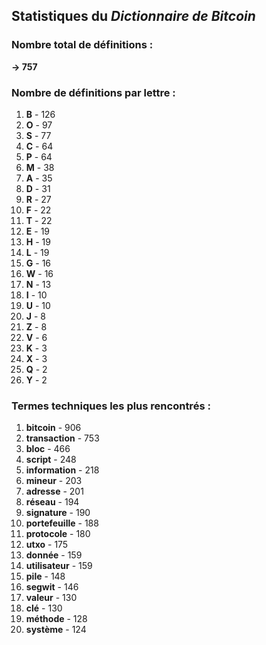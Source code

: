 ## Statistiques du *Dictionnaire de Bitcoin*

### Nombre total de définitions : 
**-> 757**

### Nombre de définitions par lettre :
1. **B** - 126
2. **O** - 97
3. **S** - 77
4. **C** - 64
5. **P** - 64
6. **M** - 38
7. **A** - 35
8. **D** - 31
9. **R** - 27
10. **F** - 22
11. **T** - 22
12. **E** - 19
13. **H** - 19
14. **L** - 19
15. **G** - 16
16. **W** - 16
17. **N** - 13
18. **I** - 10
19. **U** - 10
20. **J** - 8
21. **Z** - 8
22. **V** - 6
23. **K** - 3
24. **X** - 3
25. **Q** - 2
26. **Y** - 2

### Termes techniques les plus rencontrés :
1. **bitcoin** - 906
2. **transaction** - 753
3. **bloc** - 466
4. **script** - 248
5. **information** - 218
6. **mineur** - 203
7. **adresse** - 201
8. **réseau** - 194
9. **signature** - 190
10. **portefeuille** - 188
11. **protocole** - 180
12. **utxo** - 175
13. **donnée** - 159
14. **utilisateur** - 159
15. **pile** - 148
16. **segwit** - 146
17. **valeur** - 130
18. **clé** - 130
19. **méthode** - 128
20. **système** - 124
